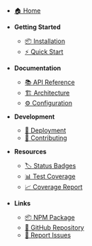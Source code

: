 <!-- docs/_sidebar.md -->

* [🏠 Home](/)

* **Getting Started**
  * [📦 Installation](installation.md)
  * [⚡ Quick Start](quickstart.md)

* **Documentation**
  * [📚 API Reference](api.md)
  * [🏗️ Architecture](architecture.md)
  * [⚙️ Configuration](configuration.md)

* **Development**
  * [🚀 Deployment](deployment.md)
  * [🤝 Contributing](contributing.md)

* **Resources**
  * [🏷️ Status Badges](badges.md)
  * [📊 Test Coverage](coverage.md)
  * [📈 Coverage Report](https://rauofthameem.github.io/markdownforge/coverage-report/ ':target=_blank')

* **Links**
  * [📦 NPM Package](https://www.npmjs.com/package/markdownforge)
  * [🐙 GitHub Repository](https://github.com/rauofthameem/markdownforge)
  * [🐛 Report Issues](https://github.com/rauofthameem/markdownforge/issues)